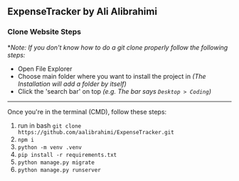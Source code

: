 ## ExpenseTracker by Ali Alibrahimi

### Clone Website Steps
**Note: If you don't know how to do a git clone properly follow the following steps:*
- Open File Explorer
- Choose main folder where you want to install the project in *(The Installation will add a folder by itself)*
- Click the 'search bar' on top *(e.g. The bar says `Desktop > Coding`)*
---
Once you're in the terminal (CMD), follow these steps:
1. run in bash `git clone https://github.com/aalibrahimi/ExpenseTracker.git`
2. `npm i`
3. `python -m venv .venv`
4. `pip install -r requirements.txt`
5. `python manage.py migrate`
6. `python manage.py runserver`
